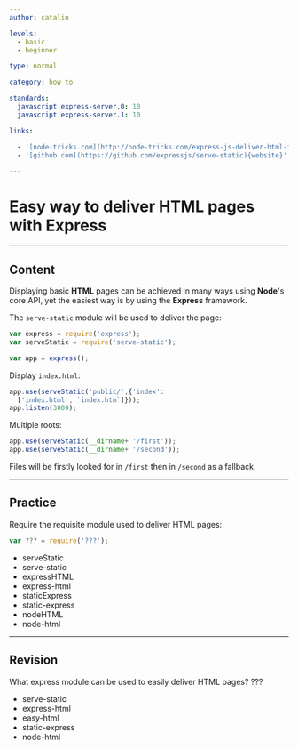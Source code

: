 ```yaml
---
author: catalin

levels:
  - basic
  - beginner

type: normal

category: how to

standards:
  javascript.express-server.0: 10
  javascript.express-server.1: 10

links:

  - '[node-tricks.com](http://node-tricks.com/express-js-deliver-html-files-1/){website}'
  - '[github.com](https://github.com/expressjs/serve-static){website}'

---
```


# Easy way to deliver **HTML** pages with **Express**

---
## Content

Displaying basic **HTML** pages can be achieved in many ways using **Node**'s core API, yet the easiest way is by using the **Express** framework.

The `serve-static` module will be used to deliver the page:
```javascript
var express = require('express');
var serveStatic = require('serve-static');

var app = express();
```

Display `index.html`:
```javascript
app.use(serveStatic('public/',{'index':
  ['index.html', `index.htm`]}));
app.listen(3000);

```

Multiple roots:
```javascript
app.use(serveStatic(__dirname+ '/first'));
app.use(serveStatic(__dirname+ '/second'));

```

Files will be firstly looked for in `/first` then in `/second` as a fallback.

---
## Practice

Require the requisite module used to deliver  HTML pages:

```javascript
var ??? = require('???');
```


* serveStatic
* serve-static
* expressHTML
* express-html
* staticExpress
* static-express
* nodeHTML
* node-html

---
## Revision

What express module can be used to easily deliver HTML pages?
???

* serve-static
* express-html
* easy-html
* static-express
* node-html
